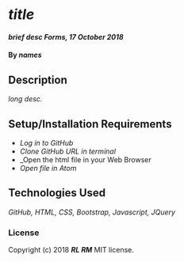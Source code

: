 # _title_

#### _brief desc Forms, 17 October 2018_

#### By _**names**_

## Description

_long desc._

## Setup/Installation Requirements

* _Log in to GitHub_
* _Clone GitHub URL in terminal_
* _Open the html file in your Web Browser
* _Open file in Atom_

## Technologies Used
_GitHub, HTML, CSS, Bootstrap, Javascript, JQuery_

### License
Copyright (c) 2018 **_RL RM_** MIT license.
